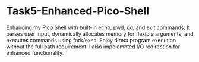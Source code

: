 # Task5-Enhanced-Pico-Shell
Enhancing my Pico Shell with built-in echo, pwd, cd, and exit commands. It parses user input, dynamically allocates memory for flexible arguments, and executes commands using fork/exec. Enjoy direct program execution without the full path requirement. i also impelemnted I/O redirection for enhanced functionality.
